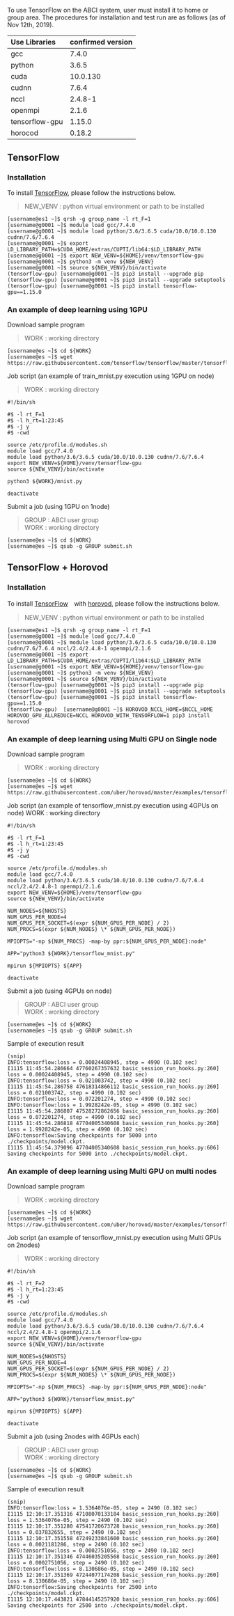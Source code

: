 To use TensorFlow on the ABCI system, user must install it to home or group area.
The procedures for installation and test run are as follows (as of Nov 12th, 2019).

| Use Libraries | confirmed version |
| :-- | :-- |
| gcc | 7.4.0 |
| python | 3.6.5 |
| cuda | 10.0.130 |
| cudnn | 7.6.4 |
| nccl | 2.4.8-1 |
| openmpi | 2.1.6 |
| tensorflow-gpu | 1.15.0 |
| horocod | 0.18.2 |

## TensorFlow

### Installation

To install [TensorFlow](https://www.tensorflow.org/),
please follow the instructions below.
> NEW_VENV : python virtual environment or path to be installed
```
[username@es1 ~]$ qrsh -g group_name -l rt_F=1
[username@g0001 ~]$ module load gcc/7.4.0
[username@g0001 ~]$ module load python/3.6/3.6.5 cuda/10.0/10.0.130 cudnn/7.6/7.6.4
[username@g0001 ~]$ export LD_LIBRARY_PATH=$CUDA_HOME/extras/CUPTI/lib64:$LD_LIBRARY_PATH
[username@g0001 ~]$ export NEW_VENV=${HOME}/venv/tensorflow-gpu
[username@g0001 ~]$ python3 -m venv ${NEW_VENV}
[username@g0001 ~]$ source ${NEW_VENV}/bin/activate
(tensorflow-gpu) [username@g0001 ~]$ pip3 install --upgrade pip
(tensorflow-gpu) [username@g0001 ~]$ pip3 install --upgrade setuptools
(tensorflow-gpu) [username@g0001 ~]$ pip3 install tensorflow-gpu==1.15.0
```

### An example of deep learning using 1GPU 

Download sample program
> WORK : working directory
```
[username@es ~]$ cd ${WORK}
[username@es ~]$ wget https://raw.githubusercontent.com/tensorflow/tensorflow/master/tensorflow/examples/tutorials/mnist/mnist.py
```

Job script (an example of train_mnist.py execution using 1GPU on node)
> WORK : working directory
```
#!/bin/sh

#$ -l rt_F=1
#$ -l h_rt=1:23:45
#$ -j y
#$ -cwd

source /etc/profile.d/modules.sh
module load gcc/7.4.0
module load python/3.6/3.6.5 cuda/10.0/10.0.130 cudnn/7.6/7.6.4
export NEW_VENV=${HOME}/venv/tensorflow-gpu
source ${NEW_VENV}/bin/activate

python3 ${WORK}/mnist.py

deactivate
```

Submit a job (using 1GPU on 1node)
> GROUP    : ABCI user group  
> WORK     : working directory
```
[username@es ~]$ cd ${WORK}
[username@es ~]$ qsub -g GROUP submit.sh
```


## TensorFlow + Horovod
### Installation
To install [TensorFlow](https://www.tensorflow.org/)　with [horovod](https://github.com/horovod/horovod),
please follow the instructions below.
> NEW_VENV : python virtual environment or path to be installed
```
[username@es1 ~]$ qrsh -g group_name -l rt_F=1
[username@g0001 ~]$ module load gcc/7.4.0
[username@g0001 ~]$ module load python/3.6/3.6.5 cuda/10.0/10.0.130 cudnn/7.6/7.6.4 nccl/2.4/2.4.8-1 openmpi/2.1.6
[username@g0001 ~]$ export LD_LIBRARY_PATH=$CUDA_HOME/extras/CUPTI/lib64:$LD_LIBRARY_PATH
[username@g0001 ~]$ export NEW_VENV=${HOME}/venv/tensorflow-gpu
[username@g0001 ~]$ python3 -m venv ${NEW_VENV}
[username@g0001 ~]$ source ${NEW_VENV}/bin/activate
(tensorflow-gpu) [username@g0001 ~]$ pip3 install --upgrade pip
(tensorflow-gpu) [username@g0001 ~]$ pip3 install --upgrade setuptools
(tensorflow-gpu) [username@g0001 ~]$ pip3 install tensorflow-gpu==1.15.0
(tensorflow-gpu)  [username@g0001 ~]$ HOROVOD_NCCL_HOME=$NCCL_HOME HOROVOD_GPU_ALLREDUCE=NCCL HOROVOD_WITH_TENSORFLOW=1 pip3 install horovod
```

### An example of deep learning using Multi GPU on Single node

Download sample program
> WORK : working directory
```
[username@es ~]$ cd ${WORK}
[username@es ~]$ wget https://raw.githubusercontent.com/uber/horovod/master/examples/tensorflow_mnist.py
```

Job script (an example of tensorflow_mnist.py execution using 4GPUs on node)
WORK : working directory
```
#!/bin/sh

#$ -l rt_F=1
#$ -l h_rt=1:23:45
#$ -j y
#$ -cwd

source /etc/profile.d/modules.sh
module load gcc/7.4.0
module load python/3.6/3.6.5 cuda/10.0/10.0.130 cudnn/7.6/7.6.4 nccl/2.4/2.4.8-1 openmpi/2.1.6
export NEW_VENV=${HOME}/venv/tensorflow-gpu
source ${NEW_VENV}/bin/activate

NUM_NODES=${NHOSTS}
NUM_GPUS_PER_NODE=4
NUM_GPUS_PER_SOCKET=$(expr ${NUM_GPUS_PER_NODE} / 2)
NUM_PROCS=$(expr ${NUM_NODES} \* ${NUM_GPUS_PER_NODE})

MPIOPTS="-np ${NUM_PROCS} -map-by ppr:${NUM_GPUS_PER_NODE}:node"

APP="python3 ${WORK}/tensorflow_mnist.py"
          
mpirun ${MPIOPTS} ${APP}

deactivate
```

Submit a job (using 4GPUs on node)
> GROUP    : ABCI user group  
> WORK     : working directory
```
[username@es ~]$ cd ${WORK}
[username@es ~]$ qsub -g GROUP submit.sh
```

Sample of execution result
```
(snip)
INFO:tensorflow:loss = 0.00024408945, step = 4990 (0.102 sec)
I1115 11:45:54.286664 47760267357632 basic_session_run_hooks.py:260] loss = 0.00024408945, step = 4990 (0.102 sec)
INFO:tensorflow:loss = 0.021003742, step = 4990 (0.102 sec)
I1115 11:45:54.286758 47618314866112 basic_session_run_hooks.py:260] loss = 0.021003742, step = 4990 (0.102 sec)
INFO:tensorflow:loss = 0.072201274, step = 4990 (0.102 sec)
INFO:tensorflow:loss = 1.9928242e-05, step = 4990 (0.102 sec)
I1115 11:45:54.286807 47528272862656 basic_session_run_hooks.py:260] loss = 0.072201274, step = 4990 (0.102 sec)
I1115 11:45:54.286818 47704005340608 basic_session_run_hooks.py:260] loss = 1.9928242e-05, step = 4990 (0.102 sec)
INFO:tensorflow:Saving checkpoints for 5000 into ./checkpoints/model.ckpt.
I1115 11:45:54.379096 47704005340608 basic_session_run_hooks.py:606] Saving checkpoints for 5000 into ./checkpoints/model.ckpt.
```

### An example of deep learning using Multi GPU on multi nodes

Download sample program
> WORK : working directory
```
[username@es ~]$ cd ${WORK}
[username@es ~]$ wget https://raw.githubusercontent.com/uber/horovod/master/examples/tensorflow_mnist.py
```

Job script (an example of tensorflow_mnist.py execution using Multi GPUs on 2nodes)
> WORK : working directory
```
#!/bin/sh

#$ -l rt_F=2
#$ -l h_rt=1:23:45
#$ -j y
#$ -cwd

source /etc/profile.d/modules.sh
module load gcc/7.4.0
module load python/3.6/3.6.5 cuda/10.0/10.0.130 cudnn/7.6/7.6.4 nccl/2.4/2.4.8-1 openmpi/2.1.6
export NEW_VENV=${HOME}/venv/tensorflow-gpu
source ${NEW_VENV}/bin/activate

NUM_NODES=${NHOSTS}
NUM_GPUS_PER_NODE=4
NUM_GPUS_PER_SOCKET=$(expr ${NUM_GPUS_PER_NODE} / 2)
NUM_PROCS=$(expr ${NUM_NODES} \* ${NUM_GPUS_PER_NODE})

MPIOPTS="-np ${NUM_PROCS} -map-by ppr:${NUM_GPUS_PER_NODE}:node"

APP="python3 ${WORK}/tensorflow_mnist.py"
          
mpirun ${MPIOPTS} ${APP}

deactivate
```

Submit a job (using 2nodes with 4GPUs each)
> GROUP    : ABCI user group  
> WORK     : working directory
```
[username@es ~]$ cd ${WORK}
[username@es ~]$ qsub -g GROUP submit.sh
```

Sample of execution result
```
(snip)
INFO:tensorflow:loss = 1.5364076e-05, step = 2490 (0.102 sec)
I1115 12:10:17.351316 47108070133184 basic_session_run_hooks.py:260] loss = 1.5364076e-05, step = 2490 (0.102 sec)
I1115 12:10:17.351280 47541720673728 basic_session_run_hooks.py:260] loss = 0.037832655, step = 2490 (0.102 sec)
I1115 12:10:17.351558 47249233841600 basic_session_run_hooks.py:260] loss = 0.0021181286, step = 2490 (0.102 sec)
INFO:tensorflow:loss = 0.0002751056, step = 2490 (0.102 sec)
I1115 12:10:17.351346 47446035205568 basic_session_run_hooks.py:260] loss = 0.0002751056, step = 2490 (0.102 sec)
INFO:tensorflow:loss = 8.130686e-05, step = 2490 (0.102 sec)
I1115 12:10:17.351369 47244077174208 basic_session_run_hooks.py:260] loss = 8.130686e-05, step = 2490 (0.102 sec)
INFO:tensorflow:Saving checkpoints for 2500 into ./checkpoints/model.ckpt.
I1115 12:10:17.443821 47844145257920 basic_session_run_hooks.py:606] Saving checkpoints for 2500 into ./checkpoints/model.ckpt.
```
